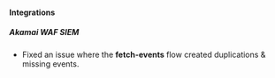 
#### Integrations

##### Akamai WAF SIEM

- Fixed an issue where the **fetch-events** flow created duplications & missing events.
